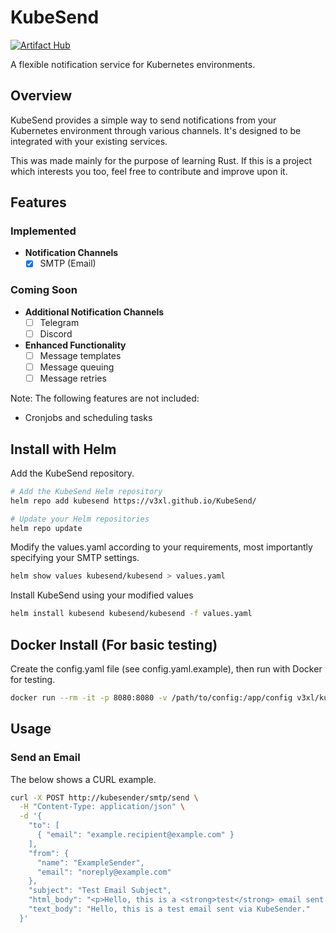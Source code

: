 # KubeSend

[![Artifact Hub](https://img.shields.io/endpoint?url=https://artifacthub.io/badge/repository/kubesend)](https://artifacthub.io/packages/search?repo=kubesend)

A flexible notification service for Kubernetes environments.

## Overview

KubeSend provides a simple way to send notifications from your Kubernetes environment through various channels. It's designed to be integrated with your existing services.

This was made mainly for the purpose of learning Rust. If this is a project which interests you too, feel free to contribute and improve upon it.

## Features

### Implemented 

- **Notification Channels**
  - [x] SMTP (Email)

### Coming Soon 

- **Additional Notification Channels**
  - [ ] Telegram
  - [ ] Discord
- **Enhanced Functionality**
  - [ ] Message templates
  - [ ] Message queuing
  - [ ] Message retries

Note: The following features are not included:
- Cronjobs and scheduling tasks

## Install with Helm

Add the KubeSend repository.
```bash
# Add the KubeSend Helm repository
helm repo add kubesend https://v3xl.github.io/KubeSend/

# Update your Helm repositories
helm repo update
```


Modify the values.yaml according to your requirements, most importantly specifying your SMTP settings.

```bash
helm show values kubesend/kubesend > values.yaml
```


Install KubeSend using your modified values
```bash
helm install kubesend kubesend/kubesend -f values.yaml
```




## Docker Install (For basic testing)

Create the config.yaml file (see config.yaml.example), then run with Docker for testing.
```bash
docker run --rm -it -p 8080:8080 -v /path/to/config:/app/config v3xl/kubesend
```

## Usage

### Send an Email
The below shows a CURL example.
```bash
curl -X POST http://kubesender/smtp/send \
  -H "Content-Type: application/json" \
  -d '{
    "to": [
      { "email": "example.recipient@example.com" }
    ],
    "from": {
      "name": "ExampleSender",
      "email": "noreply@example.com"
    },
    "subject": "Test Email Subject",
    "html_body": "<p>Hello, this is a <strong>test</strong> email sent via KubeSender.</p>",
    "text_body": "Hello, this is a test email sent via KubeSender."
  }'
```
